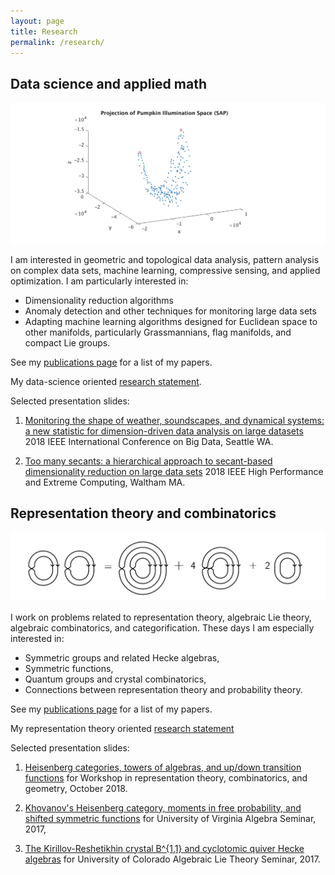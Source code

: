 ```yaml
---
layout: page
title: Research
permalink: /research/
---
```


## Data science and applied math

![illumination_space](Pumpkin_Proj_SAP_Reel1ColorPCA.png)

I am interested in geometric and topological data analysis, pattern analysis on complex data sets, machine learning, compressive sensing, and applied optimization. I am particularly interested in:

* Dimensionality reduction algorithms
* Anomaly detection and other techniques for monitoring large data sets
* Adapting machine learning algorithms designed for Euclidean space to other manifolds, particularly Grassmannians, flag manifolds, and compact Lie groups.

See my [publications page](publications.md) for a list of my papers. 

My data-science oriented [research statement](DS-research_statement.pdf).

Selected presentation slides:

1. [Monitoring the shape of weather, soundscapes, and dynamical systems: a new statistic for dimension-driven data analysis on large datasets](HKvinge_BigData_2018_short.pdf) 2018 IEEE International Conference on Big Data, Seattle WA.

2. [Too many secants: a hierarchical approach to secant-based dimensionality reduction on large data sets](HKvingeHPEC2018.pdf) 2018 IEEE High Performance and Extreme Computing, Waltham MA.

## Representation theory and combinatorics

![Heisenberg category_eq](diagramimage3.png)

I work on problems related to representation theory, algebraic Lie theory, algebraic combinatorics, and categorification. These days I am especially interested in:

* Symmetric groups and related Hecke algebras,
* Symmetric functions,
* Quantum groups and crystal combinatorics,
* Connections between representation theory and probability theory.

See my [publications page](publications.md) for a list of my papers.

My representation theory oriented [research statement](Rep-theory_research_statement.pdf)

Selected presentation slides:

1. [Heisenberg categories, towers of algebras, and up/down transition functions](UVA2018Kvinge.pdf) for Workshop in representation theory, combinatorics, and geometry, October 2018.

2. [Khovanov's Heisenberg category, moments in free probability, and shifted symmetric functions](UVApresentation2017.pdf) for University of Virginia Algebra Seminar, 2017,

3. [The Kirillov-Reshetikhin crystal B^{1,1} and cyclotomic quiver Hecke algebras](CUBoulder2017.pdf) for University of Colorado Algebraic Lie Theory Seminar, 2017.

